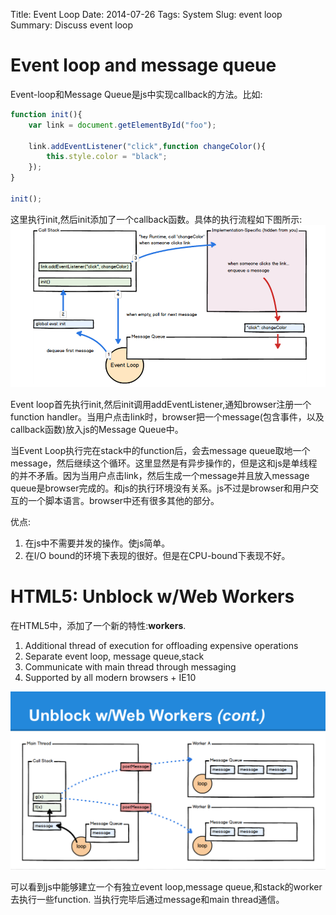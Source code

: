 Title: Event Loop 
Date: 2014-07-26
Tags: System 
Slug: event loop 
Summary: Discuss event loop

# Event loop and message queue
Event-loop和Message Queue是js中实现callback的方法。比如:
```javascript
function init(){
	var link = document.getElementById("foo");

	link.addEventListener("click",function changeColor(){
		this.style.color = "black";	
	});
}

init();
```
这里执行init,然后init添加了一个callback函数。具体的执行流程如下图所示:
![javascript event loop](images/Javascript/javascript_event_loop.png)

Event loop首先执行init,然后init调用addEventListener,通知browser注册一个function handler。当用户点击link时，browser把一个message(包含事件，以及callback函数)放入js的Message Queue中。

当Event Loop执行完在stack中的function后，会去message queue取地一个message，然后继续这个循环。这里显然是有异步操作的，但是这和js是单线程的并不矛盾。因为当用户点击link，然后生成一个message并且放入message queue是browser完成的。和js的执行环境没有关系。js不过是browser和用户交互的一个脚本语言。browser中还有很多其他的部分。

优点:

1. 在js中不需要并发的操作。使js简单。
2. 在I/O bound的环境下表现的很好。但是在CPU-bound下表现不好。

# HTML5: Unblock w/Web Workers
在HTML5中，添加了一个新的特性:**workers**. 

1. Additional thread of execution for offloading expensive operations
2. Separate event loop, message queue,stack
3. Communicate with main thread through messaging
5. Supported by all modern browsers + IE10

![workers in javascript](images/Javascript/works_in_html5.png)

可以看到js中能够建立一个有独立event loop,message queue,和stack的worker去执行一些function. 当执行完毕后通过message和main thread通信。
